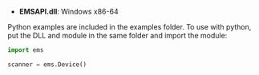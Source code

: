 * **EMSAPI.dll**: Windows x86-64

Python examples are included in the examples folder. To use with python, put the DLL and module in the same folder and import the module:

```py
import ems

scanner = ems.Device()
```